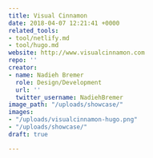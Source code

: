 ```yaml
---
title: Visual Cinnamon
date: 2018-04-07 12:21:41 +0000
related_tools:
- tool/netlify.md
- tool/hugo.md
website: http://www.visualcinnamon.com
repo: ''
creator:
- name: Nadieh Bremer
  role: Design/Development
  url: ''
  twitter_username: NadiehBremer
image_path: "/uploads/showcase/"
images:
- "/uploads/visualcinnamon-hugo.png"
- "/uploads/showcase/"
draft: true

---
```

